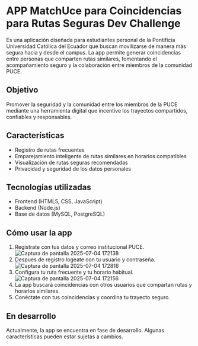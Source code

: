 # APP MatchUce para Coincidencias para Rutas Seguras Dev Challenge

 Es una aplicación diseñada para estudiantes personal de la Pontificia Universidad Católica del Ecuador que buscan movilizarse de manera más segura hacia y desde el campus. La app permite generar coincidencias entre personas que comparten rutas similares, fomentando el acompañamiento seguro y la colaboración entre miembros de la comunidad PUCE.

## Objetivo

Promover la seguridad y la comunidad entre los miembros de la PUCE mediante una herramienta digital que incentive los trayectos compartidos, confiables y responsables.

##  Características

-  Registro de rutas frecuentes 
-  Emparejamiento inteligente de rutas similares en horarios compatibles
-  Visualización de rutas seguras recomendadas
-  Privacidad y seguridad de los datos personales

## Tecnologías utilizadas

- Frontend (HTML5, CSS, JavaScript)
- Backend (Node.js)
- Base de datos (MySQL, PostgreSQL)


## Cómo usar la app

1. Regístrate con tus datos y correo institucional PUCE.
   ![Captura de pantalla 2025-07-04 172138](https://github.com/user-attachments/assets/8597242e-a9fa-4895-b0ce-f9e61fd09fe2)
2. Despues de registro logeate con tu usuario y contraseña.
   ![Captura de pantalla 2025-07-04 172816](https://github.com/user-attachments/assets/6480204a-07f9-40fc-83a4-e77b87523825)
3. Configura tu ruta frecuente y tu horario habitual.
   ![Captura de pantalla 2025-07-04 172156](https://github.com/user-attachments/assets/500c7d56-0985-4134-bb4e-e0eaf52c06b3)
4. La app buscará coincidencias con otros usuarios que compartan rutas y horarios similares.
5. Conéctate con tus coincidencias y coordina tu trayecto seguro.

## En desarrollo

Actualmente, la app se encuentra en fase de desarrollo. Algunas características pueden estar sujetas a cambios.
